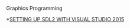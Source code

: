 Graphics Programming

*[SETTING UP SDL2 WITH VISUAL STUDIO 2015](https://gigi.nullneuron.net/gigilabs/setting-up-sdl2-with-visual-studio-2015/)
